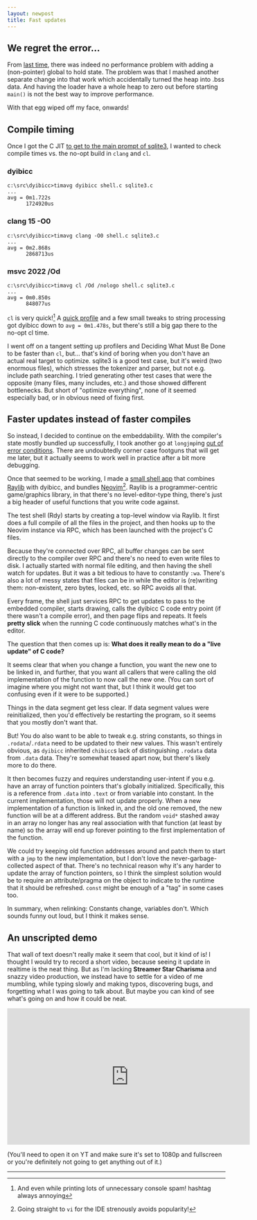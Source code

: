 ```yaml
---
layout: newpost
title: Fast updates
---
```


## We regret the error...

From [last time](/2023/04/05/a-not-yet-embedded-c-jit/), there was
indeed no performance problem with adding a (non-pointer) global to hold
state. The problem was that I mashed another separate change into that
work which accidentally turned the heap into .bss data. And having the
loader have a whole heap to zero out before starting `main()` is not the
best way to improve performance.

With that egg wiped off my face, onwards!

## Compile timing

Once I got the C JIT [to get to the main prompt of
sqlite3](https://twitter.com/h4kr/status/1643837668294553601), I wanted
to check compile times vs. the no-opt build in `clang` and `cl`.

### dyibicc
```
c:\src\dyibicc>timavg dyibicc shell.c sqlite3.c
...
avg = 0m1.722s
      1724920us
```


### clang 15 -O0
```
c:\src\dyibicc>timavg clang -O0 shell.c sqlite3.c
...
avg = 0m2.868s
      2868713us
```

### msvc 2022 /Od
```
c:\src\dyibicc>timavg cl /Od /nologo shell.c sqlite3.c
...
avg = 0m0.850s
      848077us
```

`cl` is very quick![^1] A [quick
profile](http://www.codersnotes.com/sleepy/) and a few small tweaks to
string processing got dyibicc down to `avg = 0m1.478s`, but there's
still a big gap there to the no-opt cl time.

I went off on a tangent setting up profilers and Deciding What Must Be
Done to be faster than `cl`, but... that's kind of boring when you don't
have an actual real target to optimize. sqlite3 is a good test case, but
it's weird (two enormous files), which stresses the tokenizer and
parser, but not e.g. include path searching. I tried generating other
test cases that were the opposite (many files, many includes, etc.) and
those showed different bottlenecks. But short of "optimize everything",
none of it seemed especially bad, or in obvious need of fixing first.

## Faster updates instead of faster compiles

So instead, I decided to continue on the embeddability. With the
compiler's state mostly bundled up successfully, I took another go at
`longjmp`ing [out of error
conditions](https://github.com/sgraham/dyibicc/commit/76b60aeaa64667361c2e7ec13c633664b2ae1ff6).
There are undoubtedly corner case footguns that will get me later, but
it actually seems to work well in practice after a bit more debugging.

Once that seemed to be working, I made a [small shell
app](https://github.com/sgraham/rdy) that combines
[Raylib](https://raylib.com) with dyibicc, and bundles
[Neovim](https://neovim.io)[^2]. Raylib is a programmer-centric
game/graphics library, in that there's no level-editor-type thing,
there's just a big header of useful functions that you write code
against.

The test shell (Rdy) starts by creating a top-level window via Raylib.
It first does a full compile of all the files in the project, and then
hooks up to the Neovim instance via RPC, which has been launched with
the project's C files.

Because they're connected over RPC, all buffer changes can be sent
directly to the compiler over RPC and there's no need to even write
files to disk. I actually started with normal file editing, and then
having the shell watch for updates. But it was a bit tedious to have to
constantly `:wa`. There's also a lot of messy states that files can be
in while the editor is (re)writing them: non-existent, zero bytes,
locked, etc. so RPC avoids all that.

Every frame, the shell just services RPC to get updates to pass to the
embedded compiler, starts drawing, calls the dyibicc C code entry point
(if there wasn't a compile error), and then page flips and repeats. It
feels **pretty slick** when the running C code continuously matches
what's in the editor.

The question that then comes up is: **What does it really mean to do a
"live update" of C code?**

It seems clear that when you change a function, you want the new one to
be linked in, and further, that you want all callers that were calling
the old implementation of the function to now call the new one. (You can
sort of imagine where you might not want that, but I think it would get
too confusing even if it were to be supported.)

Things in the data segment get less clear. If data segment values were
reinitialized, then you'd effectively be restarting the program, so it
seems that you mostly don't want that.

But! You do also want to be able to tweak e.g. string constants, so
things in `.rodata`/`.rdata` need to be updated to their new values.
This wasn't entirely obvious, as `dyibicc` inherited `chibicc`s lack of
distinguishing `.rodata` data from `.data` data. They're somewhat
teased apart now, but there's likely more to do there.

It then becomes fuzzy and requires understanding user-intent if you e.g.
have an array of function pointers that's globally initialized.
Specifically, this is a reference from `.data` into `.text` or from
variable into constant. In the current implementation, those will not
update properly. When a new implementation of a function is linked in,
and the old one removed, the new function will be at a different
address. But the random `void*` stashed away in an array no longer has
any real association with that function (at least by name) so the array
will end up forever pointing to the first implementation of the
function.

We could try keeping old function addresses around and patch them to
start with a `jmp` to the new implementation, but I don't love the
never-garbage-collected aspect of that. There's no technical reason why
it's any harder to update the array of function pointers, so I think the
simplest solution would be to require an attribute/pragma on the object
to indicate to the runtime that it should be refreshed. `const` might be
enough of a "tag" in some cases too.

In summary, when relinking: Constants change, variables don't. Which
sounds funny out loud, but I think it makes sense.

## An unscripted demo

That wall of text doesn't really make it seem that cool, but it kind of
is! I thought I would try to record a short video, because seeing it
update in realtime is the neat thing. But as I'm lacking **Streamer Star
Charisma** and snazzy video production, we instead have to settle for a
video of me mumbling, while typing slowly and making typos, discovering
bugs, and forgetting what I was going to talk about. But maybe you can
kind of see what's going on and how it could be neat.

<iframe width="560" height="315" src="https://www.youtube.com/embed/Di-GK1RkYh8?controls=0" title="YouTube video player" frameborder="0" allow="accelerometer; autoplay; clipboard-write; encrypted-media; gyroscope; picture-in-picture" allowfullscreen></iframe>

(You'll need to open it on YT and make sure it's set to 1080p and
fullscreen or you're definitely not going to get anything out of it.)

---

[^1]: And even while printing lots of unnecessary console spam! hashtag always annoying

[^2]: Going straight to `vi` for the IDE strenously avoids popularity!

